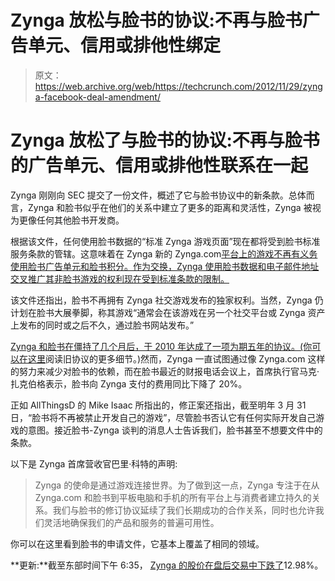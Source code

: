 # Zynga 放松与脸书的协议:不再与脸书广告单元、信用或排他性绑定

> 原文：<https://web.archive.org/web/https://techcrunch.com/2012/11/29/zynga-facebook-deal-amendment/>

# Zynga 放松了与脸书的协议:不再与脸书的广告单元、信用或排他性联系在一起

Zynga 刚刚向 SEC 提交了一份文件，概述了它与脸书协议中的新条款。总体而言，Zynga 和脸书似乎在他们的关系中建立了更多的距离和灵活性，Zynga 被视为更像任何其他脸书开发商。

根据该文件，任何使用脸书数据的“标准 Zynga 游戏页面”现在都将受到脸书标准服务条款的管辖。这意味着在 Zynga 新的 Zynga.com[平台上的游戏不再有义务使用脸书广告单元和脸书积分。作为交换，Zynga 使用脸书数据和电子邮件地址交叉推广其非脸书游戏的权利现在受到标准条款的限制。](https://web.archive.org/web/20230327203608/http://www.zynga.com/)

该文件还指出，脸书不再拥有 Zynga 社交游戏发布的独家权利。当然，Zynga 仍计划在脸书大展拳脚，称其游戏“通常会在该游戏在另一个社交平台或 Zynga 资产上发布的同时或之后不久，通过脸书网站发布。”

[Zynga 和脸书在僵持了几个月后，于 2010 年达成了一项为期五年的协议。(你可以](https://web.archive.org/web/20230327203608/https://techcrunch.com/2010/05/18/facebook-and-zynga-enter-into-five-year-partnership-expand-use-of-facebook-credits/)[在这里](https://web.archive.org/web/20230327203608/https://techcrunch.com/2012/02/08/facebook-files-amended-s-1-to-exhibit-zynga-agreement/)阅读旧协议的更多细节。)然而，Zynga 一直试图通过像 Zynga.com 这样的努力来减少对脸书的依赖，而在脸书最近的财报电话会议上，首席执行官马克·扎克伯格表示，脸书向 Zynga 支付的费用同比下降了 20%。

正如 AllThingsD 的 Mike Isaac 所指出的，修正案还指出，截至明年 3 月 31 日，“脸书将不再被禁止开发自己的游戏”，尽管脸书否认它有任何实际开发自己游戏的意图。接近脸书-Zynga 谈判的消息人士告诉我们，脸书甚至不想要文件中的条款。

以下是 Zynga 首席营收官巴里·科特的声明:

> Zynga 的使命是通过游戏连接世界。为了做到这一点，Zynga 专注于在从 Zynga.com 和脸书到平板电脑和手机的所有平台上与消费者建立持久的关系。我们与脸书的修订协议延续了我们长期成功的合作关系，同时也允许我们灵活地确保我们的产品和服务的普遍可用性。

你可以在这里看到脸书的申请文件，它基本上覆盖了相同的领域。

**更新:**截至东部时间下午 6:35， [Zynga 的股价在盘后交易中下跌了](https://web.archive.org/web/20230327203608/https://techcrunch.com/2012/11/29/zynga-facebook-partnership/)12.98%。